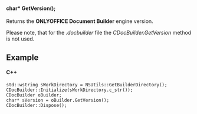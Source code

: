 #### char\* GetVersion();

Returns the **ONLYOFFICE Document Builder** engine version.

Please note, that for the *.docbuilder* file the *CDocBuilder.GetVersion* method is not used.

## Example

#### C++

```
std::wstring sWorkDirectory = NSUtils::GetBuilderDirectory();
CDocBuilder::Initialize(sWorkDirectory.c_str());
CDocBuilder oBuilder;
char* sVersion = oBuilder.GetVersion();
CDocBuilder::Dispose();
```
